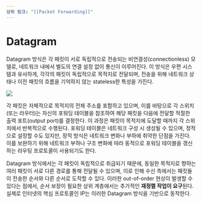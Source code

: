```yaml
---
상위 링크: "[[Packet Forwarding]]"
---
```

# Datagram
Datagram 방식은 각 패킷이 서로 독립적으로 전송되는 비연결성(connectionless) 모델로, 네트워크 내에서 별도의 연결 설정 없이 통신이 이루어진다. 이 방식은 우편 시스템과 유사하게, 각각의 패킷이 독립적으로 목적지로 전달되며, 전송을 위해 네트워크 상태나 이전 패킷의 흐름을 기억하지 않는 stateless한 특성을 가진다.

![](https://i.imgur.com/0tyjjKu.png)

각 패킷은 자체적으로 목적지의 전체 주소를 포함하고 있으며, 이를 바탕으로 각 스위치(또는 라우터)는 자신의 포워딩 테이블을 참조하여 해당 패킷을 다음에 전달할 적절한 출력 포트(output port)를 결정한다. 이 과정은 패킷이 목적지에 도달할 때까지 각 스위치에서 반복적으로 수행된다. 포워딩 테이블은 네트워크 구성 시 생성될 수 있으며, 정적으로 설정할 수도 있지만, 정적 방식은 네트워크 변화나 부하에 취약한 단점을 가진다. 이를 보완하기 위해 네트워크 부하나 구조 변화에 따라 동적으로 포워딩 테이블을 갱신하는 라우팅 프로토콜이 사용되기도 한다.

Datagram 방식에서는 각 패킷이 독립적으로 취급되기 때문에, 동일한 목적지로 향하는 여러 패킷이 서로 다른 경로를 통해 전달될 수 있으며, 이로 인해 수신 측에서는 패킷들이 전송한 순서와 다른 순서로 도착할 수 있다. 이러한 out-of-order 현상이 발생할 수 있다는 점에서, 순서 보장이 필요한 상위 계층에서는 추가적인 **재정렬 작업이 요구**된다. 실제로 인터넷의 핵심 프로토콜인 IP는 이러한 Datagram 방식을 기반으로 동작한다.
